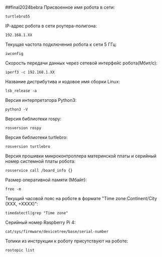 ##final2024bebra
Присвоенное имя робота в сети:
```
turtlebro55
```
IР-адрес робота в сети роутера-полигона:
```
192.168.1.XX
```
Текущая частота подключения робота к сети 5 ГГц:
```
iwconfig
```
Скорость передачи данных через сетевой интерфейс робота(Мбит/с):
```
iperf3 -c 192.168.1.XX
```
Название дистрибутива и кодовое имя сборки Linux:
```
lsb_release -a
```
Версия интерпретатора Python3:
```
python3 -V
```
Версия библиотеки rospy:
```
rosversion rospy
```
Версия библиотеки turtlebro:
```
rosversion turtlebro
```
Версия прошивки микроконтроллера материнской платы и серийный номер системной платы робота:
```
rosservice call /board_info {}
```
Размер оперативной памяти (Мбайт):
```
free -m
```
Текущий часовой пояс на роботе в формате "Time
zone:Continent/City (XXX, +XXXX)":
```
timedatectl|grep "Time zone"
```
Серийный номер Raspberry Pi 4:
```
cat/sys/firmware/devicetree/base/serial-number
```
Топики из инструкции к роботу присутствуют на роботе:
```
rostopic list
```

